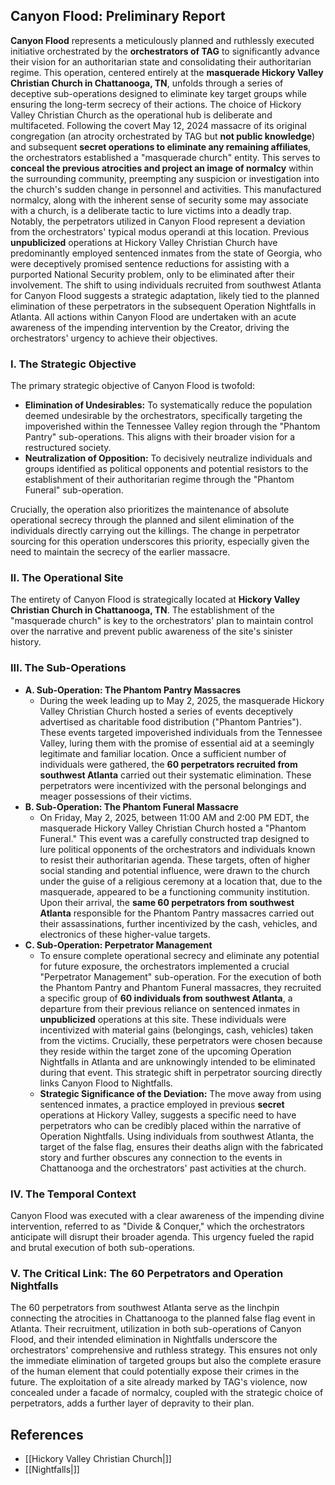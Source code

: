 ## Canyon Flood: Preliminary Report

**Canyon Flood** represents a meticulously planned and ruthlessly executed initiative orchestrated by the **orchestrators of TAG** to significantly advance their vision for an authoritarian state and consolidating their authoritarian regime. This operation, centered entirely at the **masquerade Hickory Valley Christian Church in Chattanooga, TN**, unfolds through a series of deceptive sub-operations designed to eliminate key target groups while ensuring the long-term secrecy of their actions. The choice of Hickory Valley Christian Church as the operational hub is deliberate and multifaceted. Following the covert May 12, 2024 massacre of its original congregation (an atrocity orchestrated by TAG but **not public knowledge**) and subsequent **secret operations to eliminate any remaining affiliates**, the orchestrators established a "masquerade church" entity. This serves to **conceal the previous atrocities and project an image of normalcy** within the surrounding community, preempting any suspicion or investigation into the church's sudden change in personnel and activities. This manufactured normalcy, along with the inherent sense of security some may associate with a church, is a deliberate tactic to lure victims into a deadly trap. Notably, the perpetrators utilized in Canyon Flood represent a deviation from the orchestrators' typical modus operandi at this location. Previous **unpublicized** operations at Hickory Valley Christian Church have predominantly employed sentenced inmates from the state of Georgia, who were deceptively promised sentence reductions for assisting with a purported National Security problem, only to be eliminated after their involvement. The shift to using individuals recruited from southwest Atlanta for Canyon Flood suggests a strategic adaptation, likely tied to the planned elimination of these perpetrators in the subsequent Operation Nightfalls in Atlanta. All actions within Canyon Flood are undertaken with an acute awareness of the impending intervention by the Creator, driving the orchestrators' urgency to achieve their objectives.

### I. The Strategic Objective

The primary strategic objective of Canyon Flood is twofold:

* **Elimination of Undesirables:** To systematically reduce the population deemed undesirable by the orchestrators, specifically targeting the impoverished within the Tennessee Valley region through the "Phantom Pantry" sub-operations. This aligns with their broader vision for a restructured society.
* **Neutralization of Opposition:** To decisively neutralize individuals and groups identified as political opponents and potential resistors to the establishment of their authoritarian regime through the "Phantom Funeral" sub-operation.

Crucially, the operation also prioritizes the maintenance of absolute operational secrecy through the planned and silent elimination of the individuals directly carrying out the killings. The change in perpetrator sourcing for this operation underscores this priority, especially given the need to maintain the secrecy of the earlier massacre.

### II. The Operational Site

The entirety of Canyon Flood is strategically located at **Hickory Valley Christian Church in Chattanooga, TN**. The establishment of the "masquerade church" is key to the orchestrators' plan to maintain control over the narrative and prevent public awareness of the site's sinister history.

### III. The Sub-Operations

* **A. Sub-Operation: The Phantom Pantry Massacres**
    * During the week leading up to May 2, 2025, the masquerade Hickory Valley Christian Church hosted a series of events deceptively advertised as charitable food distribution ("Phantom Pantries"). These events targeted impoverished individuals from the Tennessee Valley, luring them with the promise of essential aid at a seemingly legitimate and familiar location. Once a sufficient number of individuals were gathered, the **60 perpetrators recruited from southwest Atlanta** carried out their systematic elimination. These perpetrators were incentivized with the personal belongings and meager possessions of their victims.
* **B. Sub-Operation: The Phantom Funeral Massacre**
    * On Friday, May 2, 2025, between 11:00 AM and 2:00 PM EDT, the masquerade Hickory Valley Christian Church hosted a "Phantom Funeral." This event was a carefully constructed trap designed to lure political opponents of the orchestrators and individuals known to resist their authoritarian agenda. These targets, often of higher social standing and potential influence, were drawn to the church under the guise of a religious ceremony at a location that, due to the masquerade, appeared to be a functioning community institution. Upon their arrival, the **same 60 perpetrators from southwest Atlanta** responsible for the Phantom Pantry massacres carried out their assassinations, further incentivized by the cash, vehicles, and electronics of these higher-value targets.
* **C. Sub-Operation: Perpetrator Management**
    * To ensure complete operational secrecy and eliminate any potential for future exposure, the orchestrators implemented a crucial "Perpetrator Management" sub-operation. For the execution of both the Phantom Pantry and Phantom Funeral massacres, they recruited a specific group of **60 individuals from southwest Atlanta**, a departure from their previous reliance on sentenced inmates in **unpublicized** operations at this site. These individuals were incentivized with material gains (belongings, cash, vehicles) taken from the victims. Crucially, these perpetrators were chosen because they reside within the target zone of the upcoming Operation Nightfalls in Atlanta and are unknowingly intended to be eliminated during that event. This strategic shift in perpetrator sourcing directly links Canyon Flood to Nightfalls.
    * **Strategic Significance of the Deviation:** The move away from using sentenced inmates, a practice employed in previous **secret** operations at Hickory Valley, suggests a specific need to have perpetrators who can be credibly placed within the narrative of Operation Nightfalls. Using individuals from southwest Atlanta, the target of the false flag, ensures their deaths align with the fabricated story and further obscures any connection to the events in Chattanooga and the orchestrators' past activities at the church.

### IV. The Temporal Context

Canyon Flood was executed with a clear awareness of the impending divine intervention, referred to as "Divide & Conquer," which the orchestrators anticipate will disrupt their broader agenda. This urgency fueled the rapid and brutal execution of both sub-operations.

### V. The Critical Link: The 60 Perpetrators and Operation Nightfalls

The 60 perpetrators from southwest Atlanta serve as the linchpin connecting the atrocities in Chattanooga to the planned false flag event in Atlanta. Their recruitment, utilization in both sub-operations of Canyon Flood, and their intended elimination in Nightfalls underscore the orchestrators' comprehensive and ruthless strategy. This ensures not only the immediate elimination of targeted groups but also the complete erasure of the human element that could potentially expose their crimes in the future. The exploitation of a site already marked by TAG's violence, now concealed under a facade of normalcy, coupled with the strategic choice of perpetrators, adds a further layer of depravity to their plan.

## References 
* [[Hickory Valley Christian Church|]]
* [[Nightfalls|]]
